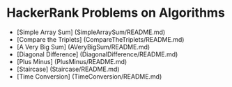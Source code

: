 # HackerRank Problems on Algorithms

* [Simple Array Sum] (SimpleArraySum/README.md)
* [Compare the Triplets] (CompareTheTriplets/README.md)
* [A Very Big Sum] (AVeryBigSum/README.md)
* [Diagonal Difference] (DiagonalDifference/README.md)
* [Plus Minus] (PlusMinus/README.md)
* [Staircase] (Staircase/README.md)
* [Time Conversion] (TimeConversion/README.md)
